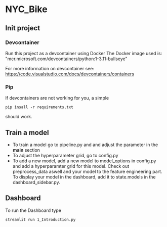 # NYC_Bike

## Init project

### Devcontainer
Run this project as a devcontainer using Docker
The Docker image used is:
"mcr.microsoft.com/devcontainers/python:1-3.11-bullseye"

For more information on devcontainer see:
https://code.visualstudio.com/docs/devcontainers/containers

### Pip
If devcontainers are not working for you, a simple 
```
pip insall -r requirements.txt
```

should work.

## Train a model
- To train a model go to pipeline.py and and adjust the parameter in the __main__ section
- To adjust the hyperparameter grid, go to config.py
- To add a new model, add a new model to model_options in config.py and add a hyperparamter grid for this model. Check out preprocess_data aswell and your model to the feature engineering part. To display your model in the dashboard, add it to state.models in the dashboard_sidebar.py.

## Dashboard
To run the Dashboard type
```
streamlit run 1_Introduction.py
```
